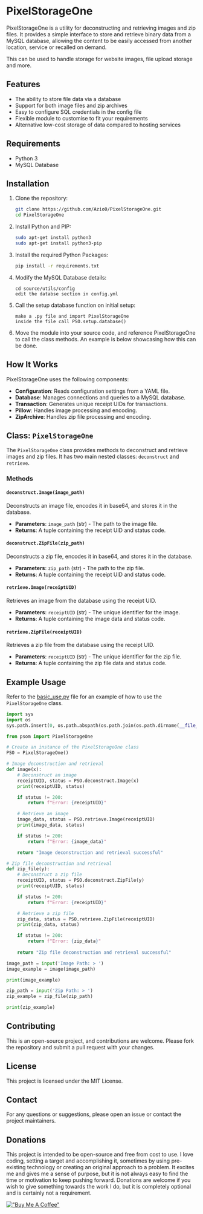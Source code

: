 # PixelStorageOne

PixelStorageOne is a utility for deconstructing and retrieving images and zip files. It provides a simple interface to store and retrieve binary data from a MySQL database, allowing the content to be easily accessed from another location, service or recalled on demand.

This can be used to handle storage for website images, file upload storage and more.

## Features

- The ability to store file data via a database
- Support for both image files and zip archives
- Easy to configure SQL credentials in the config file
- Flexible module to customise to fit your requirements
- Alternative low-cost storage of data compared to hosting services

## Requirements
- Python 3
- MySQL Database

## Installation

1. Clone the repository:
   ```bash
   git clone https://github.com/Azio0/PixelStorageOne.git
   cd PixelStorageOne
   ```
2. Install Python and PIP:
   ```bash
   sudo apt-get install python3
   sudo apt-get install python3-pip
   ```
4. Install the required Python Packages:
   ```bash
   pip install -r requirements.txt
   ```

5. Modify the MySQL Database details:
   ```
   cd source/utils/config
   edit the databse section in config.yml
   ```

6. Call the setup database function on initial setup:
   ```
   make a .py file and import PixelStorageOne
   inside the file call PSO.setup.database()
   ```

8. Move the module into your source code, and reference PixelStorageOne to call the class methods. An example is below showcasing how this can be done.

## How It Works

PixelStorageOne uses the following components:
- **Configuration**: Reads configuration settings from a YAML file.
- **Database**: Manages connections and queries to a MySQL database.
- **Transaction**: Generates unique receipt UIDs for transactions.
- **Pillow**: Handles image processing and encoding.
- **ZipArchive**: Handles zip file processing and encoding.

## Class: `PixelStorageOne`

The `PixelStorageOne` class provides methods to deconstruct and retrieve images and zip files. It has two main nested classes: `deconstruct` and `retrieve`.

### Methods

#### `deconstruct.Image(image_path)`

Deconstructs an image file, encodes it in base64, and stores it in the database.

- **Parameters**: `image_path` (str) - The path to the image file.
- **Returns**: A tuple containing the receipt UID and status code.

#### `deconstruct.ZipFile(zip_path)`

Deconstructs a zip file, encodes it in base64, and stores it in the database.

- **Parameters**: `zip_path` (str) - The path to the zip file.
- **Returns**: A tuple containing the receipt UID and status code.

#### `retrieve.Image(receiptUID)`

Retrieves an image from the database using the receipt UID.

- **Parameters**: `receiptUID` (str) - The unique identifier for the image.
- **Returns**: A tuple containing the image data and status code.

#### `retrieve.ZipFile(receiptUID)`

Retrieves a zip file from the database using the receipt UID.

- **Parameters**: `receiptUID` (str) - The unique identifier for the zip file.
- **Returns**: A tuple containing the zip file data and status code.

## Example Usage

Refer to the [basic_use.py](example/basic_use.py) file for an example of how to use the `PixelStorageOne` class.

```python
import sys
import os
sys.path.insert(0, os.path.abspath(os.path.join(os.path.dirname(__file__), '..', 'source')))

from psom import PixelStorageOne

# Create an instance of the PixelStorageOne class
PSO = PixelStorageOne()

# Image deconstruction and retrieval
def image(x):
    # Deconstruct an image
    receiptUID, status = PSO.deconstruct.Image(x)
    print(receiptUID, status)

    if status != 200:
        return f"Error: {receiptUID}"

    # Retrieve an image
    image_data, status = PSO.retrieve.Image(receiptUID)
    print(image_data, status)

    if status != 200:
        return f"Error: {image_data}"

    return "Image deconstruction and retrieval successful"

# Zip file deconstruction and retrieval
def zip_file(y):
    # Deconstruct a zip file
    receiptUID, status = PSO.deconstruct.ZipFile(y)
    print(receiptUID, status)

    if status != 200:
        return f"Error: {receiptUID}"

    # Retrieve a zip file
    zip_data, status = PSO.retrieve.ZipFile(receiptUID)
    print(zip_data, status)

    if status != 200:
        return f"Error: {zip_data}"
    
    return "Zip file deconstruction and retrieval successful"

image_path = input('Image Path: > ')
image_example = image(image_path)

print(image_example)

zip_path = input('Zip Path: > ')
zip_example = zip_file(zip_path)

print(zip_example)
```

## Contributing

This is an open-source project, and contributions are welcome. Please fork the repository and submit a pull request with your changes.

## License
This project is licensed under the MIT License.

## Contact

For any questions or suggestions, please open an issue or contact the project maintainers.

## Donations

This project is intended to be open-source and free from cost to use. I love coding, setting a target and accomplishing it, sometimes by using pre-existing technology or creating an original approach to a problem. It excites me and gives me a sense of purpose, but it is not always easy to find the time or motivation to keep pushing forward. Donations are welcome if you wish to give something towards the work I do, but it is completely optional and is certainly not a requirement.

[!["Buy Me A Coffee"](https://www.buymeacoffee.com/assets/img/custom_images/orange_img.png)](https://www.buymeacoffee.com/azio0)

